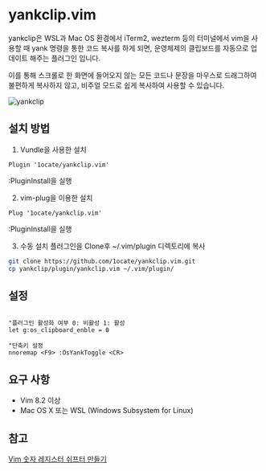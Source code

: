 # yankclip.vim

yankclip은 WSL과 Mac OS 환경에서 iTerm2, wezterm 등의 터미널에서 vim을 사용할 때 yank 명령을 통한 코드 복사를 하게 되면, 운영체제의 클립보드를 자동으로 업데이트 해주는 플러그인 입니다. 

이를 통해 스크롤로 한 화면에 들어오지 않는 모든 코드나 문장을 마우스로 드래그하여 불편하게 복사하지 않고, 비주얼 모드로 쉽게 복사하여 사용할 수 있습니다.


![yankclip](https://user-images.githubusercontent.com/29521447/202831340-3574ec2f-17dd-4eea-8439-1ffe7ec9b6c9.gif)



## 설치 방법
1. Vundle을 사용한 설치
```vim 
Plugin '1ocate/yankclip.vim'
```
:PluginInstall을 실행

2. vim-plug을 이용한 설치
```vim 
Plug '1ocate/yankclip.vim'
```
:PluginInstall을 실행

3. 수동 설치
플러그인을 Clone후  ~/.vim/plugin 디렉토리에 복사
```bash
git clone https://github.com/1ocate/yankclip.vim.git
cp yankclip/plugin/yankclip.vim ~/.vim/plugin/
```



## 설정
```vim

"플러그인 활성화 여부 0: 비활성 1: 활성
let g:os_clipboard_enble = 0

"단축키 설정 
nnoremap <F9> :OsYankToggle <CR>

```

##  요구 사항

* Vim 8.2 이상
* Mac OS X 또는 WSL (Windows Subsystem for Linux)

## 참고
[Vim 숫자 레지스터 쉬프터 만들기](https://johngrib.github.io/wiki/vim/numbered-register-shift/)


